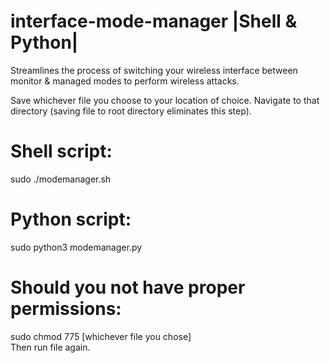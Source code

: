 # interface-mode-manager |Shell & Python|
Streamlines the process of switching your wireless interface between monitor &amp; managed modes to perform wireless attacks.

Save whichever file you choose to your location of choice. Navigate to that directory (saving file to root directory eliminates this step).

# Shell script:
sudo ./modemanager.sh

# Python script:
sudo python3 modemanager.py

# Should you not have proper permissions:
sudo chmod 775 [whichever file you chose]  
Then run file again.

